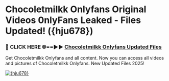 # Chocoletmilkk Onlyfans Original Videos 0nlyFans Leaked - Files Updated! ({hju678})

<h3>🔴 CLICK HERE 🌐==►► <a href="https://tinyurl.com/ms9xzufz" rel="nofollow">Chocoletmilkk Onlyfans Updated Files</a></h3>

Get Chocoletmilkk Onlyfans and all content. Now you can access all videos and pictures of Chocoletmilkk Onlyfans. New Updated Files 2025!

[![{hju678}](https://i.imgur.com/PQ7UWWw.gif)](https://tinyurl.com/ms9xzufz)